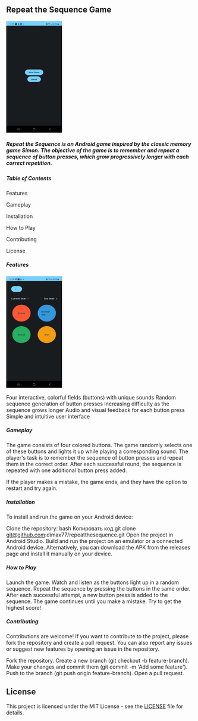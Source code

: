 ## Repeat the Sequence Game

<img src="screenshots/photo_5240345965456646815_y.jpg" alt="RTS " width="150" height="300">

##### Repeat the Sequence is an Android game inspired by the classic memory game Simon. The objective of the game is to remember and repeat a sequence of button presses, which grow progressively longer with each correct repetition.

##### Table of Contents

Features

Gameplay

Installation

How to Play

Contributing

License

##### Features

<img src="screenshots/photo_5240345965456646816_y.jpg " alt="GAME FEILD" width="150" height="300">

Four interactive, colorful fields (buttons) with unique sounds
Random sequence generation of button presses
Increasing difficulty as the sequence grows longer
Audio and visual feedback for each button press
Simple and intuitive user interface

##### Gameplay

The game consists of four colored buttons. The game randomly selects one of these buttons and lights it up while playing a corresponding sound. The player's task is to remember the sequence of button presses and repeat them in the correct order. After each successful round, the sequence is repeated with one additional button press added.

If the player makes a mistake, the game ends, and they have the option to restart and try again.

##### Installation

To install and run the game on your Android device:

Clone the repository:
bash
Копировать код
git clone git@github.com:dimax77/repeatthesequence.git
Open the project in Android Studio.
Build and run the project on an emulator or a connected Android device.
Alternatively, you can download the APK from the releases page and install it manually on your device.

##### How to Play

Launch the game.
Watch and listen as the buttons light up in a random sequence.
Repeat the sequence by pressing the buttons in the same order.
After each successful attempt, a new button press is added to the sequence.
The game continues until you make a mistake. Try to get the highest score!

##### Contributing

Contributions are welcome! If you want to contribute to the project, please fork the repository and create a pull request. You can also report any issues or suggest new features by opening an issue in the repository.

Fork the repository.
Create a new branch (git checkout -b feature-branch).
Make your changes and commit them (git commit -m 'Add some feature').
Push to the branch (git push origin feature-branch).
Open a pull request.

## License
This project is licensed under the MIT License - see the [LICENSE](LICENSE) file for details.
 
